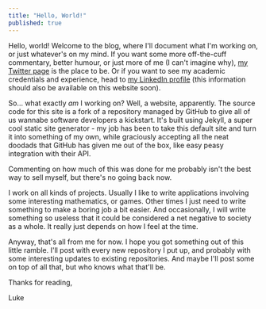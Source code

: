 ```yaml
---
title: "Hello, World!"
published: true
---
```

Hello, world! Welcome to the blog, where I'll document what I'm working on, or
just whatever's on my mind. If you want some more off-the-cuff commentary,
better humour, or just more of me (I can't imagine why), [my Twitter page](https://twitter.com/lukeshorejones) is the
place to be. Or if you want to see my academic credentials and experience, head to [my
LinkedIn profile](https://www.linkedin.com/in/luke-shore-jones/) (this information should also be available on this website soon).

So... what exactly *am* I working on? Well, a website, apparently. The source
code for this site is a fork of a repository managed by GitHub to give all of us
wannabe software developers a kickstart. It's built using Jekyll, a super cool
static site generator - my job has been to take this default site and turn it
into something of my own, while graciously accepting all the neat doodads that
GitHub has given me out of the box, like easy peasy integration with their API.

Commenting on how much of this was done for me probably isn't the best way to
sell myself, but there's no going back now.

I work on all kinds of projects. Usually I like to write applications involving
some interesting mathematics, or games. Other times I just need to write
something to make a boring job a bit easier. And occasionally, I will write
something so useless that it could be considered a net negative to society as a
whole. It really just depends on how I feel at the time.

Anyway, that's all from me for now. I hope you got something out of this little
ramble. I'll post with every new repository I put up, and probably with some
interesting updates to existing repositories. And maybe I'll post some on top
of all that, but who knows what that'll be.

Thanks for reading,

Luke
